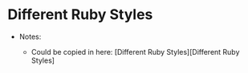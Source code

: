 # Different Ruby Styles

- Notes:

  - Could be copied in here: [Different Ruby Styles][Different Ruby Styles]